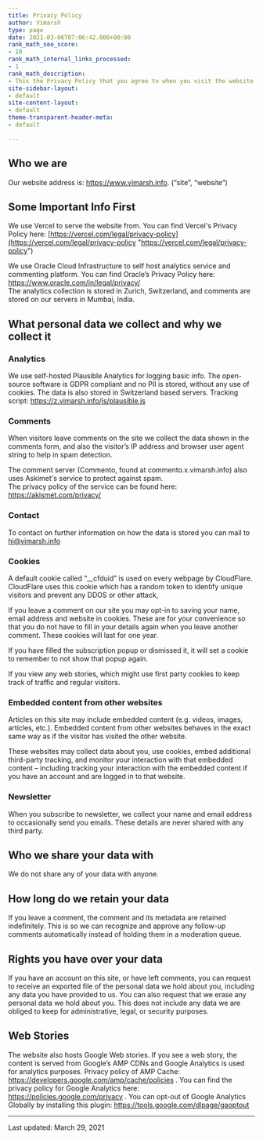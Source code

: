 ```yaml
---
title: Privacy Policy
author: Vimarsh
type: page
date: 2021-03-06T07:06:42.000+00:00
rank_math_seo_score:
- 10
rank_math_internal_links_processed:
- 1
rank_math_description:
- This the Privacy Policy that you agree to when you visit the website vimarsh.info
site-sidebar-layout:
- default
site-content-layout:
- default
theme-transparent-header-meta:
- default

---
```

## Who we are

Our website address is: https://www.vimarsh.info. (“site”, “website”)

## Some Important Info First

We use Vercel to serve the website from. You can find Vercel's Privacy Policy here: [https://vercel.com/legal/privacy-policy](https://vercel.com/legal/privacy-policy "https://vercel.com/legal/privacy-policy")

We use Oracle Cloud Infrastructure to self host analytics service and commenting platform. You can find Oracle’s Privacy Policy here: https://www.oracle.com/in/legal/privacy/  
The analytics collection is stored in Zurich, Switzerland, and comments are stored on our servers in Mumbai, India.

## What personal data we collect and why we collect it

### Analytics

We use self-hosted Plausible Analytics for logging basic info. The open-source software is GDPR compliant and no PII is stored, without any use of cookies. The data is also stored in Switzerland based servers. Tracking script: https://z.vimarsh.info/js/plausible.js

### Comments

When visitors leave comments on the site we collect the data shown in the comments form, and also the visitor’s IP address and browser user agent string to help in spam detection.

The comment server (Commento, found at commento.x.vimarsh.info) also uses Askimet's service to protect against spam.  
The privacy policy of the service can be found here: https://akismet.com/privacy/

### Contact

To contact on further information on how the data is stored you can mail to [hi@vimarsh.info](mailto:hi@vimarsh.info)

### Cookies

A default cookie called “__cfduid” is used on every webpage by CloudFlare. CloudFlare uses this cookie which has a random token to identify unique visitors and prevent any DDOS or other attack,

If you leave a comment on our site you may opt-in to saving your name, email address and website in cookies. These are for your convenience so that you do not have to fill in your details again when you leave another comment. These cookies will last for one year.

If you have filled the subscription popup or dismissed it, it will set a cookie to remember to not show that popup again.

If you view any web stories, which might use first party cookies to keep track of traffic and regular visitors.

### Embedded content from other websites

Articles on this site may include embedded content (e.g. videos, images, articles, etc.). Embedded content from other websites behaves in the exact same way as if the visitor has visited the other website.

These websites may collect data about you, use cookies, embed additional third-party tracking, and monitor your interaction with that embedded content – including tracking your interaction with the embedded content if you have an account and are logged in to that website.

### Newsletter

When you subscribe to newsletter, we collect your name and email address to occasionally send you emails. These details are never shared with any third party.

## Who we share your data with

We do not share any of your data with anyone.

## How long do we retain your data

If you leave a comment, the comment and its metadata are retained indefinitely. This is so we can recognize and approve any follow-up comments automatically instead of holding them in a moderation queue.

## Rights you have over your data

If you have an account on this site, or have left comments, you can request to receive an exported file of the personal data we hold about you, including any data you have provided to us. You can also request that we erase any personal data we hold about you. This does not include any data we are obliged to keep for administrative, legal, or security purposes.

## Web Stories

The website also hosts Google Web stories. If you see a web story, the content is served from Google’s AMP CDNs and Google Analytics is used for analytics purposes. Privacy policy of AMP Cache: https://developers.google.com/amp/cache/policies . You can find the privacy policy for Google Analytics here: https://policies.google.com/privacy . You can opt-out of Google Analytics Globally by installing this plugin: https://tools.google.com/dlpage/gaoptout

<hr class="wp-block-separator is-style-dots" />

Last updated: March 29, 2021